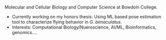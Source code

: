 Molecular and Cellular Biology and Computer Science at Bowdoin College. 

- Currently working on my honors thesis: Using ML based pose estimation tool to characterize flying behavior in _G. bimaculatus_.
- Interests: Computational Biology/Nueroscience, AI/ML, Bioinformatics, genomics....

<!--
**tom21100227/tom21100227** is a ✨ _special_ ✨ repository because its `README.md` (this file) appears on your GitHub profile.

Here are some ideas to get you started:

- 🔭 I’m currently working on ...
- 🌱 I’m currently learning ...
- 👯 I’m looking to collaborate on ...
- 🤔 I’m looking for help with ...
- 💬 Ask me about ...
- 📫 How to reach me: ...
- 😄 Pronouns: ...
- ⚡ Fun fact: ...
-->
